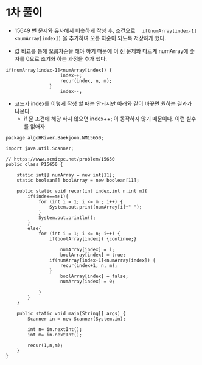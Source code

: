 # 1차 풀이
- 15649 번 문제와 유사해서 비슷하게 작성 후, 조건으로 `  if(numArray[index-1]<numArray[index])` 을 추가하여 오름 차순이 되도록 저장하게 했다.

- 값 비교를 통해 오름차순을 해야 하기 때문에 이 전 문제와 다르게 numArray에 숫자를 0으로 초기화 하는 과정을 추가 했다.

```agsl
if(numArray[index-1]<numArray[index]) {
                    index++;
                    recur(index, n, m);
                }
                    index--;
```
- 코드가 index를 이렇게 작성 할 때는 안되지만 아래와 같이 바꾸면 원하는 결과가 나온다.
  - if 문 조건에 해당 하지 않으면 index++; 이 동작하지 않기 때문이다. 이런 실수를 없애자

```agsl
package algoHRiver.Baekjoon.NM15650;

import java.util.Scanner;

// https://www.acmicpc.net/problem/15650
public class P15650 {

    static int[] numArray = new int[11];
    static boolean[] boolArray = new boolean[11];

    public static void recur(int index,int n,int m){
        if(index==m+1){
            for (int i = 1; i <= m ; i++) {
                System.out.print(numArray[i]+" ");
            }
            System.out.println();
        }
        else{
            for (int i = 1; i <= n; i++) {
                if(boolArray[index]) {continue;}

                    numArray[index] = i;
                    boolArray[index] = true;
                if(numArray[index-1]<numArray[index]) {
                    recur(index+1, n, m);
                }
                    boolArray[index] = false;
                    numArray[index] = 0;

            }
        }
    }

    public static void main(String[] args) {
        Scanner in = new Scanner(System.in);

        int n= in.nextInt();
        int m= in.nextInt();

        recur(1,n,m);
    }
}

```